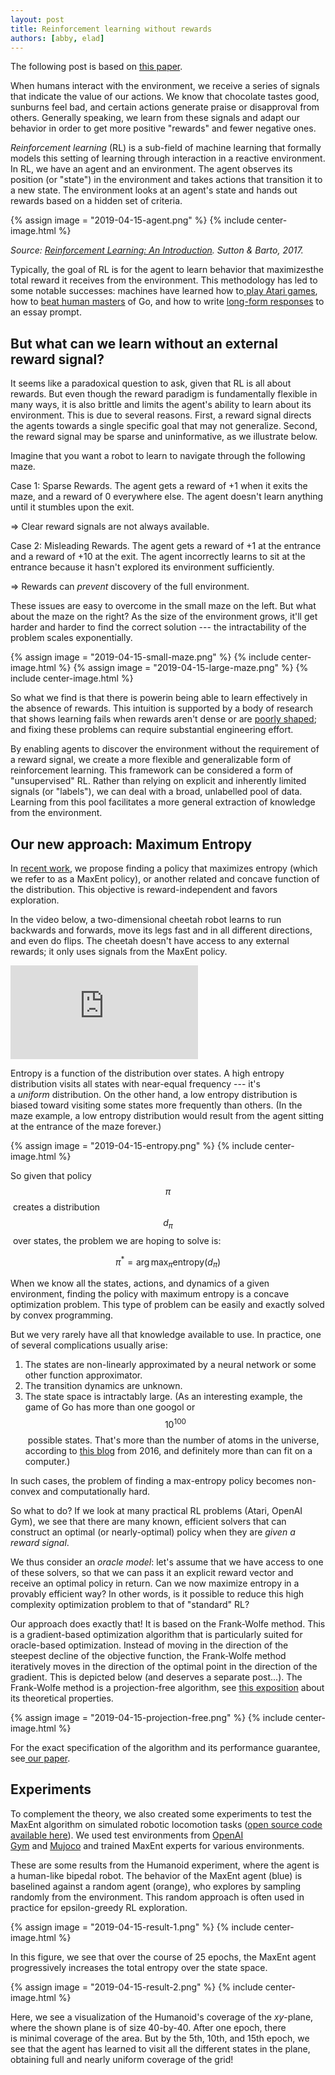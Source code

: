 ```yaml
---
layout: post
title: Reinforcement learning without rewards
authors: [abby, elad]
---
```


The following post is based on [this paper](https://arxiv.org/abs/1812.02690).

When humans interact with the environment, we receive a series of signals that indicate the value of our actions. We know that chocolate tastes good, sunburns feel bad, and certain actions generate praise or disapproval from others. Generally speaking, we learn from these signals and adapt our behavior in order to get more positive "rewards" and fewer negative ones.

*Reinforcement learning* (RL) is a sub-field of machine learning that formally models this setting of learning through interaction in a reactive environment. In RL, we have an agent and an environment. The agent observes its position (or "state") in the environment and takes actions that transition it to a new state. The environment looks at an agent's state and hands out rewards based on a hidden set of criteria.

{% assign image = "2019-04-15-agent.png" %}
{% include center-image.html %}

*Source: [Reinforcement Learning: An Introduction](http://incompleteideas.net/book/bookdraft2017nov5.pdf). Sutton & Barto, 2017.*

Typically, the goal of RL is for the agent to learn behavior that maximizesthe total reward it receives from the environment. This methodology has led to some notable successes: machines have learned how to[ play Atari games](https://deepmind.com/research/publications/playing-atari-deep-reinforcement-learning/), how to [beat human masters](https://sigmoidal.io/alphago-how-it-uses-reinforcement-learning-to-beat-go-masters/) of Go, and how to write [long-form responses](https://www.theverge.com/2019/2/14/18224704/ai-machine-learning-language-models-read-write-openai-gpt2) to an essay prompt.

But what can we learn without an external reward signal?
--------------------------------------------------------

It seems like a paradoxical question to ask, given that RL is all about rewards. But even though the reward paradigm is fundamentally flexible in many ways, it is also brittle and limits the agent's ability to learn about its environment. This is due to several reasons. First, a reward signal directs the agents towards a single specific goal that may not generalize. Second, the reward signal may be sparse and uninformative, as we illustrate below.

Imagine that you want a robot to learn to navigate through the following maze.

Case 1: Sparse Rewards. The agent gets a reward of +1 when it exits the maze, and a reward of 0 everywhere else. The agent doesn't learn anything until it stumbles upon the exit.

⇒ Clear reward signals are not always available.

Case 2: Misleading Rewards. The agent gets a reward of +1 at the entrance and a reward of +10 at the exit. The agent incorrectly learns to sit at the entrance because it hasn't explored its environment sufficiently.

⇒ Rewards can *prevent* discovery of the full environment.

These issues are easy to overcome in the small maze on the left. But what about the maze on the right? As the size of the environment grows, it'll get harder and harder to find the correct solution --- the intractability of the problem scales exponentially.

{% assign image = "2019-04-15-small-maze.png" %}
{% include center-image.html %}
{% assign image = "2019-04-15-large-maze.png" %}
{% include center-image.html %}

So what we find is that there is powerin being able to learn effectively in the absence of rewards. This intuition is supported by a body of research that shows learning fails when rewards aren't dense or are [poorly shaped](https://people.eecs.berkeley.edu/~pabbeel/cs287-fa09/readings/NgHaradaRussell-shaping-ICML1999.pdf); and fixing these problems can require substantial engineering effort.

By enabling agents to discover the environment without the requirement of a reward signal, we create a more flexible and generalizable form of reinforcement learning. This framework can be considered a form of "unsupervised" RL. Rather than relying on explicit and inherently limited signals (or "labels"), we can deal with a broad, unlabelled pool of data. Learning from this pool facilitates a more general extraction of knowledge from the environment.

Our new approach: Maximum Entropy
---------------------------------

In [recent work](https://arxiv.org/abs/1812.02690), we propose finding a policy that maximizes entropy (which we refer to as a MaxEnt policy), or another related and concave function of the distribution. This objective is reward-independent and favors exploration.

In the video below, a two-dimensional cheetah robot learns to run backwards and forwards, move its legs fast and in all different directions, and even do flips. The cheetah doesn't have access to any external rewards; it only uses signals from the MaxEnt policy.

<iframe src="https://videopress.com/v/ro0BDWO4" frameborder="0" allowfullscreen></iframe> <script src="https://videopress.com/videopress-iframe.js"></script>

Entropy is a function of the distribution over states. A high entropy distribution visits all states with near-equal frequency --- it's a *uniform* distribution. On the other hand, a low entropy distribution is biased toward visiting some states more frequently than others. (In the maze example, a low entropy distribution would result from the agent sitting at the entrance of the maze forever.)

{% assign image = "2019-04-15-entropy.png" %}
{% include center-image.html %}

So given that policy $$\pi$$ creates a distribution $$d_\pi$$ over states, the problem we are hoping to solve is:

$$\pi^* = \arg \max_{\pi} \text{entropy}(d_\pi) $$

When we know all the states, actions, and dynamics of a given environment, finding the policy with maximum entropy is a concave optimization problem. This type of problem can be easily and exactly solved by convex programming.

But we very rarely have all that knowledge available to use. In practice, one of several complications usually arise:

1.  The states are non-linearly approximated by a neural network or some other function approximator.
2.  The transition dynamics are unknown.
3.  The state space is intractably large. (As an interesting example, the game of Go has more than one googol or $$10^{100}$$ possible states. That's more than the number of atoms in the universe, according to [this blog](https://ai.googleblog.com/2016/01/alphago-mastering-ancient-game-of-go.html) from 2016, and definitely more than can fit on a computer.)

In such cases, the problem of finding a max-entropy policy becomes non-convex and computationally hard.

So what to do? If we look at many practical RL problems (Atari, OpenAI Gym), we see that there are many known, efficient solvers that can construct an optimal (or nearly-optimal) policy when they are *given a reward signal*.

We thus consider an *oracle model*: let's assume that we have access to one of these solvers, so that we can pass it an explicit reward vector and receive an optimal policy in return. Can we now maximize entropy in a provably efficient way? In other words, is it possible to reduce this high complexity optimization problem to that of "standard" RL?

Our approach does exactly that! It is based on the Frank-Wolfe method. This is a gradient-based optimization algorithm that is particularly suited for oracle-based optimization. Instead of moving in the direction of the steepest decline of the objective function, the Frank-Wolfe method iteratively moves in the direction of the optimal point in the direction of the gradient. This is depicted below (and deserves a separate post...). The Frank-Wolfe method is a projection-free algorithm, see [this exposition](https://drive.google.com/file/d/1GIDnw7T-NT4Do3eC0B5kYJlzwOs6nzIO/view) about its theoretical properties.

{% assign image = "2019-04-15-projection-free.png" %}
{% include center-image.html %}

For the exact specification of the algorithm and its performance guarantee, see[ our paper](https://arxiv.org/abs/1812.02690).

Experiments
-----------

To complement the theory, we also created some experiments to test the MaxEnt algorithm on simulated robotic locomotion tasks ([open source code available here](https://github.com/abbyvansoest/maxent/tree/refactor)). We used test environments from [OpenAI Gym](https://gym.openai.com/) and [Mujoco](https://github.com/openai/mujoco-py) and trained MaxEnt experts for various environments.

These are some results from the Humanoid experiment, where the agent is a human-like bipedal robot. The behavior of the MaxEnt agent (blue) is baselined against a random agent (orange), who explores by sampling randomly from the environment. This random approach is often used in practice for epsilon-greedy RL exploration.

{% assign image = "2019-04-15-result-1.png" %}
{% include center-image.html %}

In this figure, we see that over the course of 25 epochs, the MaxEnt agent progressively increases the total entropy over the state space.

{% assign image = "2019-04-15-result-2.png" %}
{% include center-image.html %}

Here, we see a visualization of the Humanoid's coverage of the $xy$-plane, where the shown plane is of size 40-by-40. After one epoch, there is minimal coverage of the area. But by the 5th, 10th, and 15th epoch, we see that the agent has learned to visit all the different states in the plane, obtaining full and nearly uniform coverage of the grid!
